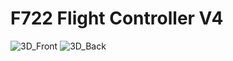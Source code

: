 # F722 Flight Controller V4
![3D_Front](https://user-images.githubusercontent.com/80701426/140509804-1e160cf2-bb58-49e8-87d8-0445632af0ee.png)
![3D_Back](https://user-images.githubusercontent.com/80701426/140509996-75c1ee85-52b2-4131-bc06-b91bd4f76e33.png)
